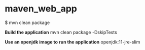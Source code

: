 # maven_web_app

$ mvn clean package

**Build the application** 
mvn clean package -DskipTests

**Use an openjdk image to run the application**
openjdk:11-jre-slim
